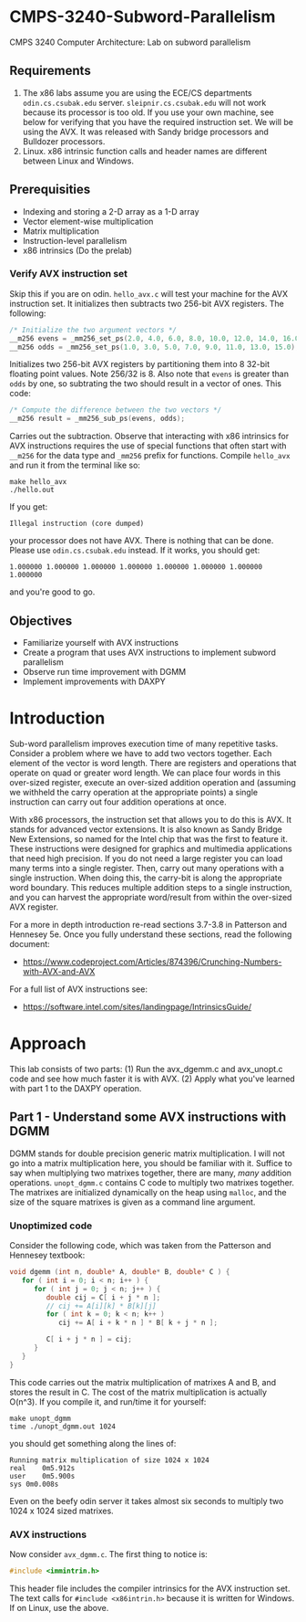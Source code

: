 # CMPS-3240-Subword-Parallelism

CMPS 3240 Computer Architecture: Lab on subword parallelism

## Requirements

1. The x86 labs assume you are using the ECE/CS departments ```odin.cs.csubak.edu``` server. ```sleipnir.cs.csubak.edu``` will not work because its processor is too old. If you use your own machine, see below for verifying that you have the required instruction set.  We will be using the AVX. It was released with Sandy bridge processors and Bulldozer processors. 
3. Linux. x86 intrinsic function calls and header names are different between Linux and Windows.

## Prerequisities

* Indexing and storing a 2-D array as a 1-D array
* Vector element-wise multiplication
* Matrix multiplication
* Instruction-level parallelism
* x86 intrinsics (Do the prelab)

### Verify AVX instruction set

Skip this if you are on odin. ```hello_avx.c``` will test your machine for the AVX instruction set. It initializes then subtracts two 256-bit AVX registers. The following:

```c
/* Initialize the two argument vectors */
__m256 evens = _mm256_set_ps(2.0, 4.0, 6.0, 8.0, 10.0, 12.0, 14.0, 16.0);
__m256 odds = _mm256_set_ps(1.0, 3.0, 5.0, 7.0, 9.0, 11.0, 13.0, 15.0);
```

Initializes two 256-bit AVX registers by partitioning them into 8 32-bit floating point values. Note 256/32 is 8. Also note that ```evens``` is greater than ```odds``` by one, so subtrating the two should result in a vector of ones. This code:

```c
/* Compute the difference between the two vectors */
__m256 result = _mm256_sub_ps(evens, odds);
```

Carries out the subtraction. Observe that interacting with x86 intrinsics for AVX instructions requires the use of special functions that often start with ```__m256``` for the data type and ```_mm256``` prefix for functions. Compile `hello_avx` and run it from the terminal like so:

```
make hello_avx
./hello.out
```

If you get:

```
Illegal instruction (core dumped)
```

your processor does not have AVX. There is nothing that can be done. Please use ```odin.cs.csubak.edu``` instead. If it works, you should get:

```
1.000000 1.000000 1.000000 1.000000 1.000000 1.000000 1.000000 1.000000
```

and you're good to go.

## Objectives

* Familiarize yourself with AVX instructions
* Create a program that uses AVX instructions to implement subword parallelism
* Observe run time improvement with DGMM
* Implement improvements with DAXPY

# Introduction 

Sub-word parallelism improves execution time of many repetitive tasks. Consider a problem where we have to add two vectors together. Each element of the vector is word length. There are registers and operations that operate on quad or greater word length. We can place four words in this over-sized register, execute an over-sized addition operation and (assuming we withheld the carry operation at the appropriate points) a single instruction can carry out four addition operations at once.

With x86 processors, the instruction set that allows you to do this is  AVX. It stands for advanced vector extensions. It is also known as Sandy Bridge New Extensions, so named for the Intel chip that was the first to feature it. These instructions were designed for graphics and multimedia applications that need high precision. If you do not need a large register you can load many terms into a single  register. Then, carry out many operations with a single instruction. When doing this, the carry-bit is along the appropriate word boundary. This reduces multiple addition steps to a single instruction, and you can harvest the appropriate word/result from within the over-sized AVX register.

For a more in depth introduction re-read sections 3.7-3.8 in Patterson and Hennesey 5e. Once you fully understand these sections, read the following document:

* https://www.codeproject.com/Articles/874396/Crunching-Numbers-with-AVX-and-AVX

For a full list of AVX instructions see:

* https://software.intel.com/sites/landingpage/IntrinsicsGuide/

# Approach

This lab consists of two parts: (1) Run the avx_dgemm.c and avx_unopt.c code and see how much faster it is with AVX. (2) Apply what you've learned with part 1 to the DAXPY operation.

## Part 1 - Understand some AVX instructions with DGMM

DGMM stands for double precision generic matrix multiplication. I will not go into a matrix multiplication here, you should be familiar with it. Suffice to say when multiplying two matrixes together, there are many, *many* addition operations. ```unopt_dgmm.c``` contains C code to multiply two matrixes together. The matrixes are initialized dynamically on the heap using ```malloc```, and the size of the square matrixes is given as a command line argument. 

### Unoptimized code

Consider the following code, which was taken from the  Patterson and Hennesey textbook:

```c
void dgemm (int n, double* A, double* B, double* C ) {
   for ( int i = 0; i < n; i++ ) {
      for ( int j = 0; j < n; j++ ) {
         double cij = C[ i + j * n ];
         // cij += A[i][k] * B[k][j]
         for ( int k = 0; k < n; k++ )
            cij += A[ i + k * n ] * B[ k + j * n ];

         C[ i + j * n ] = cij;
      }
   }
}
```

This code carries out the matrix multiplication of matrixes A and B, and stores the result in C. The cost of the matrix multiplication is actually O(n^3). If you compile it, and run/time it for yourself:

```
make unopt_dgmm
time ./unopt_dgmm.out 1024
```
you should get something along the lines of:

```
Running matrix multiplication of size 1024 x 1024
real	0m5.912s
user	0m5.900s
sys	0m0.008s
```

Even on the beefy odin server it takes almost six seconds to multiply two 1024 x 1024 sized matrixes.

### AVX instructions

Now consider ```avx_dgmm.c```. The first thing to notice is:

```c
#include <immintrin.h>
```

This header file includes the compiler intrinsics for the AVX instruction set. The text calls for ```#include <x86intrin.h>``` because it is written for Windows. If on Linux, use the above.
